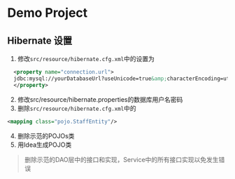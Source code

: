 # Demo Project
## Hibernate 设置
1. 修改`src/resource/hibernate.cfg.xml`中的设置为
```xml
  <property name="connection.url">
  jdbc:mysql://yourDatabaseUrl?useUnicode=true&amp;characterEncoding=utf-8&amp;useLegacyDatetimeCode=false&amp;serverTimezone=UTC&amp;useSSL=false
  </property>
```
2. 修改src/resource/hibernate.properties的数据库用户名密码
3. 删除`src/resource/hibernate.cfg.xml`中的
```xml 
<mapping class="pojo.StaffEntity"/>
```
4. 删除示范的POJOs类
5. 用Idea生成POJO类 
> 删除示范的DAO层中的接口和实现，Service中的所有接口实现以免发生错误
